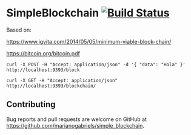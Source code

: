 # SimpleBlockchain [![Build Status](https://travis-ci.org/marianogabriels/simple_blockchain.svg?branch=master)](https://travis-ci.org/marianogabriels/simple_blockchain)
Based on:
 
 https://www.igvita.com/2014/05/05/minimum-viable-block-chain/
 
 https://bitcoin.org/bitcoin.pdf
 
 
`curl -X POST -H "Accept: application/json" -d '{ "data": "Hola" }' http://localhost:9393/block`

`curl -X GET -H "Accept: application/json" http://localhost:9393/blockchain/`


## Contributing

Bug reports and pull requests are welcome on GitHub at https://github.com/marianogabriels/simple_blockchain.

